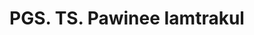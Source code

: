 ---
title: "PGS. TS. Pawinee Iamtrakul"
draft: false

# page title background image
bg_image: "images/backgrounds/page-title.jpg"
# meta description
description : ""
# teacher portrait
image: "/images/networks/Mobility. Ms. Pawinee. jpg.jpg"
# course
course: "Giám đốc Trung tâm Xuất sắc Nghiên cứu Giao thông Đô thị và Đổi mới (UMRI) </br> Đại học Thammasat, Thái Lan"

# biography
bio: ""
# type
type: "teacher"

weight: 1
---